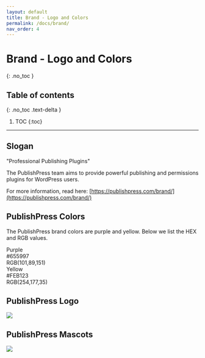 ```yaml
---
layout: default
title: Brand - Logo and Colors
permalink: /docs/brand/
nav_order: 4
---
```


# Brand - Logo and Colors
{: .no_toc }

## Table of contents
{: .no_toc .text-delta }

1. TOC
{:toc}

---
## Slogan

<div class="slogan">"Professional Publishing Plugins"</div>

The PublishPress team aims to provide powerful publishing and permissions plugins for WordPress users.

For more information, read here: [https://publishpress.com/brand/](https://publishpress.com/brand/)

## PublishPress Colors 

The PublishPress brand colors are purple and yellow. Below we list the HEX and RGB values.

<div class="bg-publishpress-purple">
    <div class="color-title">Purple</div>
    <div>#655997</div>
    <div>RGB(101,89,151)</div>
</div>

<div class="bg-publishpress-yellow">
    <div class="color-title">Yellow</div>
    <div>#FEB123</div>
    <div>RGB(254,177,35)</div>
</div>

## PublishPress Logo

<div class="logo-wrapper">
    <img src="https://137842-399165-1-raikfcquaxqncofqfm.stackpathdns.com/wp-content/uploads/2018/08/publishpress-media.png" />
</div>

## PublishPress Mascots

<div class="logo-wrapper">
    <img src="https://137842-399165-1-raikfcquaxqncofqfm.stackpathdns.com/wp-content/uploads/2019/09/1er-design-size-1280x800.png" />
</div>

